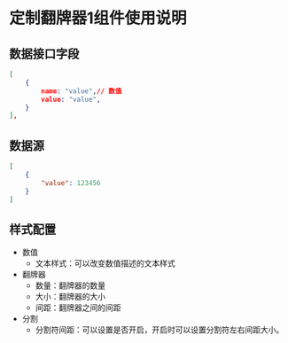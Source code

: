 # 定制翻牌器1组件使用说明

## 数据接口字段

```json
[
    {
        name: "value",// 数值
        value: "value",
    }
],
```

## 数据源

```json
[
    {
        "value": 123456
    }
]
```



## 样式配置

- 数值
  - 文本样式：可以改变数值描述的文本样式
- 翻牌器
  - 数量：翻牌器的数量
  - 大小：翻牌器的大小
  - 间距：翻牌器之间的间距
- 分割
  - 分割符间距：可以设置是否开启，开启时可以设置分割符左右间距大小。

